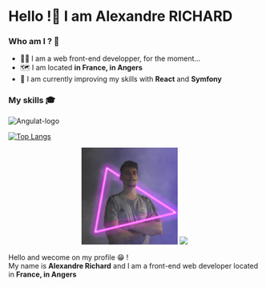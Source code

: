 <h1>Hello !👋 I am Alexandre RICHARD </h1>

<h3>Who am I ? 🤔</h3>

<ul>
  <li>👨‍💻 I am a web front-end developper, for the moment...</li>
  <li>🗺️ I am located <b>in France, in Angers</b></li>
  <li>🧠 I am currently improving my skills with <b>React</b> and <b>Symfony</b></li>
</ul>

<h3>My skills 🎓</h3>

<img src="https://img.shields.io/badge/Angular-DD0031?style=for-the-badge&logo=angular&logoColor=white" alt="Angulat-logo" />




[![Top Langs](https://github-readme-stats.vercel.app/api/top-langs/?username=AlexandreRichrd&theme=material-palenight)](https://github.com/anuraghazra/github-readme-stats)
  
  
<p align="center">
  <img src="https://github.com/AlexandreRichrd/AlexandreRichrd/blob/main/img/PPNeon.png" width="192px"/>
  <img src="https://github-readme-stats.vercel.app/api?username=AlexandreRichrd&show_icons=true&theme=material-palenight" />
</p>

<p>
  Hello and wecome on my profile 😁 !<br>
  My name is <b>Alexandre Richard</b> and I am a front-end web developer located in <b>France, in Angers</b>  
</p>

 <!--
<p>
  <img src="https://github-readme-stats.vercel.app/api/top-langs/?username=AlexandreRichrd&layout=compact" />
</p>
 
**AlexandreRichrd/AlexandreRichrd** is a ✨ _special_ ✨ repository because its `README.md` (this file) appears on your GitHub profile.

Here are some ideas to get you started:

- 🔭 I’m currently working on ...
- 🌱 I’m currently learning ...
- 👯 I’m looking to collaborate on ...
- 🤔 I’m looking for help with ...
- 💬 Ask me about ...
- 📫 How to reach me: ...
- 😄 Pronouns: ...
- ⚡ Fun fact: ...
-->
